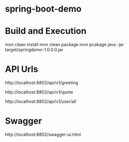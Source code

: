 # spring-boot-demo

# Build and Execution

mvn clean install
mvn clean package
mvn pcakage
java -jar target/springdemo-1.0.0.0.jar

# API Urls
http://localhost:8802/api/v1/greeting

http://localhost:8802/api/v1/quote

http://localhost:8802/api/v1/user/all


# Swagger

http://localhost:8802/swagger-ui.html